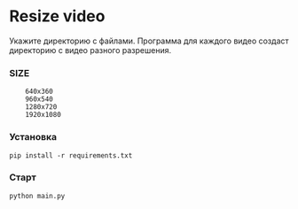 # Resize video
Укажите директорию с файлами. Программа для каждого видео создаст директорию с видео разного разрешения.

### SIZE
        640x360
        960x540
        1280x720
        1920x1080

### Установка

    pip install -r requirements.txt

### Старт

    python main.py
